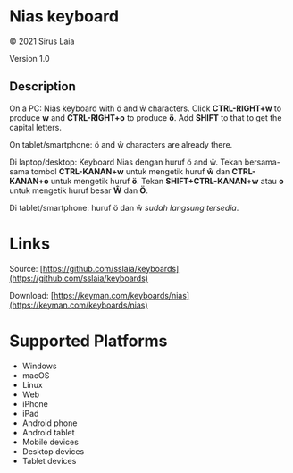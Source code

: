 # Nias keyboard

© 2021 Sirus Laia

Version 1.0

## Description

On a PC: Nias keyboard with ö and ŵ characters. Click **CTRL-RIGHT+w** to produce **w** and **CTRL-RIGHT+o** to produce **ö**. Add **SHIFT** to that to get the capital letters.

On tablet/smartphone: ö and ŵ characters are already there.

Di laptop/desktop: Keyboard Nias dengan huruf ö and ŵ. Tekan bersama-sama tombol **CTRL-KANAN+w** untuk mengetik huruf **ŵ** dan **CTRL-KANAN+o** untuk mengetik huruf **ö**. Tekan **SHIFT+CTRL-KANAN+w** atau **o** untuk mengetik huruf besar **Ŵ** dan **Ö**.

Di tablet/smartphone: huruf ö dan ŵ *sudah langsung tersedia*.


# Links

Source:
[https://github.com/sslaia/keyboards](https://github.com/sslaia/keyboards)

Download:
[https://keyman.com/keyboards/nias](https://keyman.com/keyboards/nias)

# Supported Platforms

* Windows
* macOS
* Linux
* Web
* iPhone
* iPad
* Android phone
* Android tablet
* Mobile devices
* Desktop devices
* Tablet devices

